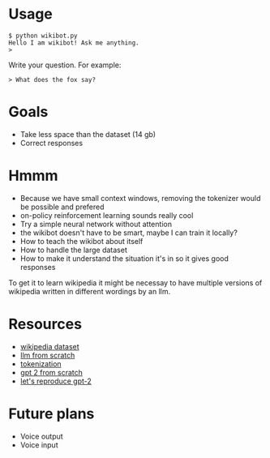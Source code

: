 # Usage
```
$ python wikibot.py
Hello I am wikibot! Ask me anything.
>
```
Write your question. For example:
```
> What does the fox say?
```

# Goals
- Take less space than the dataset (14 gb)
- Correct responses

# Hmmm
- Because we have small context windows, removing the tokenizer would be possible and prefered
- on-policy reinforcement learning sounds really cool
- Try a simple neural network without attention
- the wikibot doesn't have to be smart, maybe I can train it locally?
- How to teach the wikibot about itself
- How to handle the large dataset
- How to make it understand the situation it's in so it gives good responses

To get it to learn wikipedia it might be necessay to have multiple versions of wikipedia written in different wordings by an llm.

# Resources
- [wikipedia dataset](https://github.com/GermanT5/wikipedia2corpus)
- [llm from scratch](https://m.youtube.com/watch?v=kCc8FmEb1nY&pp=ygUWYnVpbGQgbGxtIGZyb20gc2NyYXRjaA%3D%3D)
- [tokenization](https://www.youtube.com/watch?v=zduSFxRajkE)
- [gpt 2 from scratch](https://m.youtube.com/watch?v=l8pRSuU81PU)
- [let's reproduce gpt-2](https://www.youtube.com/watch?v=l8pRSuU81PU)

# Future plans
- Voice output
- Voice input

